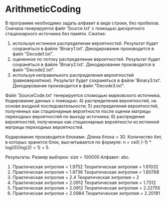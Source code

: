 # ArithmeticCoding

В программе необходимо задать алфавит в виде строки, без пробелов.
Сначала генерируется файл 'Source.txt' с помощью дискретного стационарного источника без памяти. Сжатие:
1) используя истинное распределение вероятностей. Результат будет сохраняться в файле 'Binary1.txt'. Декодирование производится в файл "Decode1.txt". 
2) оцененное по потоку распределение вероятностей. Результат будет сохраняться в файле 'Binary2.txt'. Декодирование производится в файл "Decode2.txt". 
3) используя неправильного распределения вероятностей (равновероятное). Результат будет сохраняться в файле 'Binary3.txt'. Декодирование производится в файл "Decode3.txt". 

Файл 'SourceCode.txt' генерируется  спомощью марковского источника. Кодирование данных с помощью:
4) распределения вероятностей, на основе входной последовательности;
5) распределения вероятностей, полученных как стационарные вероятности после оценки матрицы переходных вероятностей по выходу источника;
6) распредение вероятностей, полученных как стационарные вероятности из истинной матрицы переходных вероятностей.

Кодирование производится блоками. Длина блока = 30. Количество бит, в которых хранится блок, высчитывается по формуле: n = ceil( (-1) * log(G)/log(2) + 1) + 5.

Результаты:
Размер выборки: size = 100000 
Алфавит: abc.
1) Практическая энтропия = 1.9752 Теоритическая энтропия = 1.61032
2) Практическая энтропия = 1.9736 Теоритическая энтропия = 1.60768
3) Практическая энтропия = 2.4 Теоритическая энтропия = 2
4) Практическая энтропия = 2.0912 Теоритическая энтропия = 1.7312
5) Практическая энтропия = 2.0912 Теоритическая энтропия = 2.22755
6) Практическая энтропия = 2.0984 Теоритическая энтропия = 2.20191
